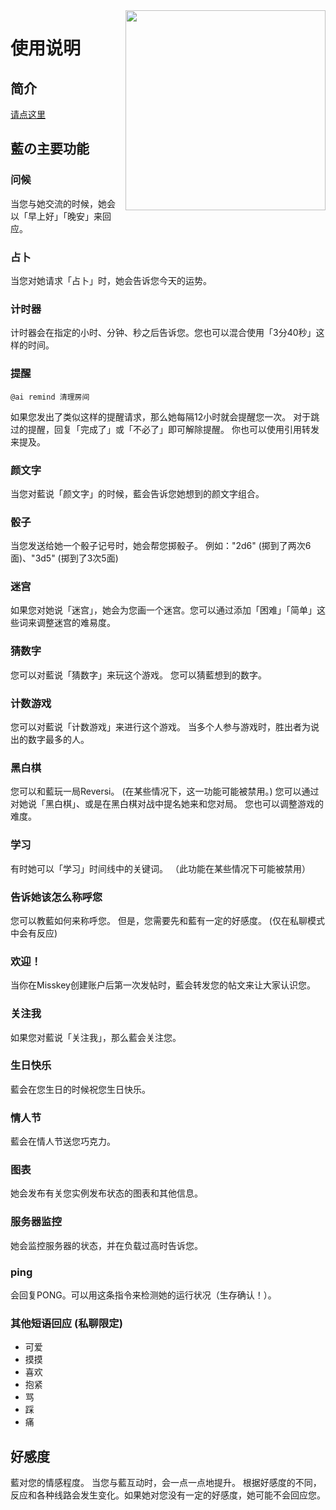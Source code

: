 <img src="https://github.com/nyaone/aikey/blob/master/ai.png?raw=true" align="right" height="320px"/>

# 使用说明

## 简介
[请点这里](https://xn--931a.moe/)

## 藍の主要功能
### 问候
当您与她交流的时候，她会以「早上好」「晚安」来回应。

### 占卜
当您对她请求「占卜」时，她会告诉您今天的运势。

### 计时器
计时器会在指定的小时、分钟、秒之后告诉您。您也可以混合使用「3分40秒」这样的时间。

### 提醒
```
@ai remind 清理房间
```
如果您发出了类似这样的提醒请求，那么她每隔12小时就会提醒您一次。 对于跳过的提醒，回复「完成了」或「不必了」即可解除提醒。
你也可以使用引用转发来提及。

### 颜文字
当您对藍说「颜文字」的时候，藍会告诉您她想到的颜文字组合。

### 骰子
当您发送给她一个骰子记号时，她会帮您掷骰子。
例如："2d6" (掷到了两次6面)、"3d5" (掷到了3次5面)

### 迷宫
如果您对她说「迷宫」，她会为您画一个迷宫。您可以通过添加「困难」「简单」这些词来调整迷宫的难易度。

### 猜数字
您可以对藍说「猜数字」来玩这个游戏。
您可以猜藍想到的数字。

### 计数游戏
您可以对藍说「计数游戏」来进行这个游戏。
当多个人参与游戏时，胜出者为说出的数字最多的人。

### 黑白棋
您可以和藍玩一局Reversi。 (在某些情况下，这一功能可能被禁用。)
您可以通过对她说「黑白棋」、或是在黑白棋对战中提名她来和您对局。
您也可以调整游戏的难度。

### 学习
有时她可以「学习」时间线中的关键词。
（此功能在某些情况下可能被禁用）

### 告诉她该怎么称呼您
您可以教藍如何来称呼您。
但是，您需要先和藍有一定的好感度。
(仅在私聊模式中会有反应)

### 欢迎！
当你在Misskey创建账户后第一次发帖时，藍会转发您的帖文来让大家认识您。

### 关注我
如果您对藍说「关注我」，那么藍会关注您。

### 生日快乐
藍会在您生日的时候祝您生日快乐。

### 情人节
藍会在情人节送您巧克力。

### 图表
她会发布有关您实例发布状态的图表和其他信息。

### 服务器监控
她会监控服务器的状态，并在负载过高时告诉您。

### ping
会回复PONG。可以用这条指令来检测她的运行状况（生存确认！）。

### 其他短语回应 (私聊限定)
* 可爱
* 摸摸
* 喜欢
* 抱紧
* 骂
* 踩
* 痛

## 好感度
藍对您的情感程度。
当您与藍互动时，会一点一点地提升。
根据好感度的不同，反应和各种线路会发生变化。如果她对您没有一定的好感度，她可能不会回应您。
